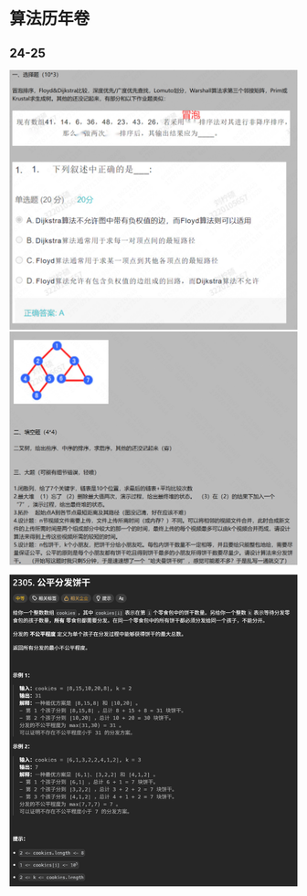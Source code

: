 # 算法历年卷

## 24-25

![](Pasted%20image%2020250912175825.png)
![](Pasted%20image%2020250912175839.png)

![](Pasted%20image%2020250912175810.png)
